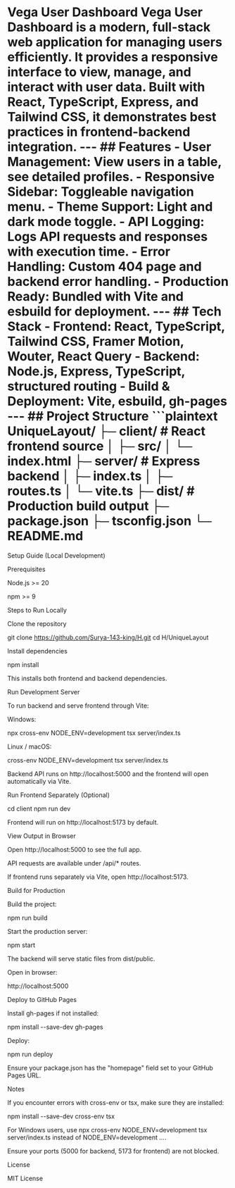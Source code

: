 
# Vega User Dashboard  **Vega User Dashboard** is a modern, full-stack web application for managing users efficiently. It provides a responsive interface to view, manage, and interact with user data. Built with **React**, **TypeScript**, **Express**, and **Tailwind CSS**, it demonstrates best practices in frontend-backend integration.  ---  ## Features  - **User Management:** View users in a table, see detailed profiles.   - **Responsive Sidebar:** Toggleable navigation menu.   - **Theme Support:** Light and dark mode toggle.   - **API Logging:** Logs API requests and responses with execution time.   - **Error Handling:** Custom 404 page and backend error handling.   - **Production Ready:** Bundled with Vite and esbuild for deployment.  ---  ## Tech Stack  - **Frontend:** React, TypeScript, Tailwind CSS, Framer Motion, Wouter, React Query   - **Backend:** Node.js, Express, TypeScript, structured routing   - **Build & Deployment:** Vite, esbuild, gh-pages    ---  ## Project Structure  ```plaintext UniqueLayout/ ├─ client/                 # React frontend source │  ├─ src/ │  └─ index.html ├─ server/                 # Express backend │  ├─ index.ts │  ├─ routes.ts │  └─ vite.ts ├─ dist/                   # Production build output ├─ package.json ├─ tsconfig.json └─ README.md 

Setup Guide (Local Development)

Prerequisites

Node.js >= 20

npm >= 9

Steps to Run Locally

Clone the repository

git clone https://github.com/Surya-143-king/H.git cd H/UniqueLayout 

Install dependencies

npm install 

This installs both frontend and backend dependencies.

Run Development Server

To run backend and serve frontend through Vite:

Windows:

npx cross-env NODE_ENV=development tsx server/index.ts 

Linux / macOS:

cross-env NODE_ENV=development tsx server/index.ts 

Backend API runs on http://localhost:5000 and the frontend will open automatically via Vite.

Run Frontend Separately (Optional)

cd client npm run dev 

Frontend will run on http://localhost:5173 by default.

View Output in Browser

Open http://localhost:5000 to see the full app.

API requests are available under /api/* routes.

If frontend runs separately via Vite, open http://localhost:5173.

Build for Production

Build the project:

npm run build 

Start the production server:

npm start 

The backend will serve static files from dist/public.

Open in browser:

http://localhost:5000

Deploy to GitHub Pages

Install gh-pages if not installed:

npm install --save-dev gh-pages 

Deploy:

npm run deploy 

Ensure your package.json has the "homepage" field set to your GitHub Pages URL.

Notes

If you encounter errors with cross-env or tsx, make sure they are installed:

npm install --save-dev cross-env tsx 

For Windows users, use npx cross-env NODE_ENV=development tsx server/index.ts instead of NODE_ENV=development ....

Ensure your ports (5000 for backend, 5173 for frontend) are not blocked.

License

MIT License

                                                    

